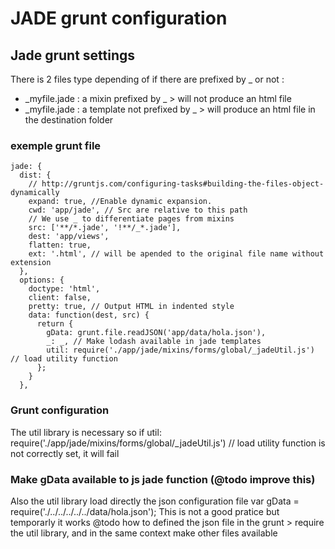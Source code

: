 # JADE grunt configuration

## Jade grunt settings

There is 2 files type depending of if there are prefixed by _ or not :

* _myfile.jade : a mixin prefixed by _ > will not produce an html file
* _myfile.jade : a template not prefixed by _ > will produce an html file in the destination folder

### exemple grunt file

```
jade: {
  dist: {
    // http://gruntjs.com/configuring-tasks#building-the-files-object-dynamically
    expand: true, //Enable dynamic expansion.
    cwd: 'app/jade', // Src are relative to this path
    // We use _ to differentiate pages from mixins
    src: ['**/*.jade', '!**/_*.jade'],
    dest: 'app/views',
    flatten: true,
    ext: '.html', // will be apended to the original file name without extension
  },
  options: {
    doctype: 'html',
    client: false,
    pretty: true, // Output HTML in indented style
    data: function(dest, src) {
      return {
        gData: grunt.file.readJSON('app/data/hola.json'),
        _: _, // Make lodash available in jade templates
        util: require('./app/jade/mixins/forms/global/_jadeUtil.js') // load utility function
      };
    }
  },
```
### Grunt configuration

The util library is necessary so if
util: require('./app/jade/mixins/forms/global/_jadeUtil.js') // load utility function
is not correctly set, it will fail

### Make gData available to js jade function (@todo improve this)

Also the util library load directly the json configuration file
var gData = require('./../../../../../data/hola.json');
This is not a good pratice but temporarly it works
@todo how to defined the json file in the grunt >
require the util library, and in the same context make other files available

